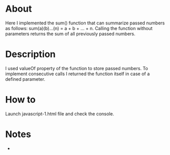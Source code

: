 # About
Here I implemented the sum() function that can summarize passed numbers as follows: sum(a)(b)...(n) = a + b + ... + n. Calling the function without parameters returns the sum of all previously passed numbers.

# Description
I used valueOf property of the function to store passed numbers. To implement consecutive calls I returned the function itself in case of a defined parameter.

# How to
Launch javascript-1.html file and check the console.

# Notes
-